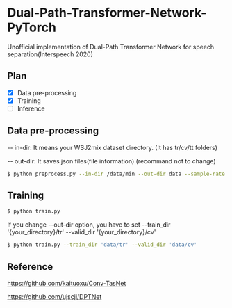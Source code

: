 # Dual-Path-Transformer-Network-PyTorch
Unofficial implementation of Dual-Path Transformer Network for speech separation(Interspeech 2020)

## Plan
- [x] Data pre-processing
- [x] Training
- [ ] Inference

## Data pre-processing

-- in-dir: It means your WSJ2mix dataset directory. (It has tr/cv/tt folders)

-- out-dir: It saves json files(file information) (recommand not to change)

```bash
$ python preprocess.py --in-dir /data/min --out-dir data --sample-rate 8000
```

## Training

```bash
$ python train.py
```

If you change --out-dir option, you have to set --train_dir '{your_directory}/tr' --valid_dir '{your_directory}/cv' 

```bash
$ python train.py --train_dir 'data/tr' --valid_dir 'data/cv'
```

## Reference

https://github.com/kaituoxu/Conv-TasNet

https://github.com/ujscjj/DPTNet
